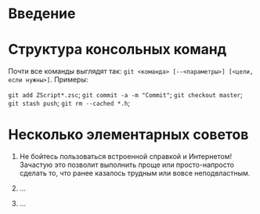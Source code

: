 # Введение

# Структура консольных команд

Почти все команды выглядят так: `git <команда> [--<параметры>] [<цели, если нужны>]`. Примеры:

`git add ZScript*.zsc`;
`git commit -a -m "Commit"`;
`git checkout master`;
`git stash push`;
`git rm --cached *.h`;

# Несколько элементарных советов

1) Не бойтесь пользоваться встроенной справкой и Интернетом! Зачастую это позволит выполнить проще или просто-напросто 
сделать то, что ранее казалось трудным или вовсе неподвластным.

2) ...

3) ...
